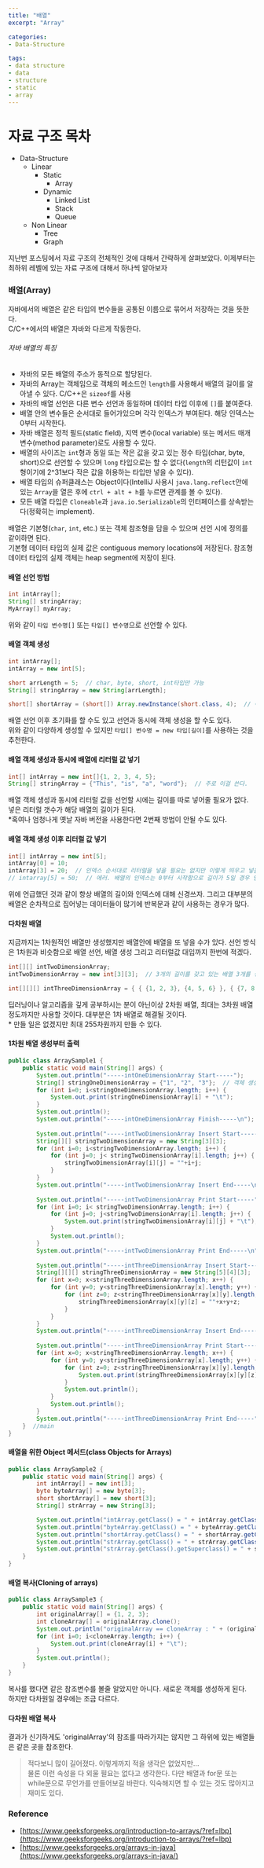```yaml
---
title: "배열"
excerpt: "Array"

categories:
- Data-Structure

tags:
- data structure
- data
- structure
- static
- array
---
```


# 자료 구조 목차

- Data-Structure
  - Linear
    - Static
      - Array
    - Dynamic
      - Linked List
      - Stack
      - Queue
  - Non Linear
    - Tree
    - Graph

지난번 포스팅에서 자료 구조의 전체적인 것에 대해서 간략하게 살펴보았다. 이제부터는 최하위 레벨에 있는 자료 구조에 대해서 하나씩 알아보자

### 배열(Array)

자바에서의 배열은 같은 타입의 변수들을 공통된 이름으로 묶어서 저장하는 것을 뜻한다.  
C/C++에서의 배열은 자바와 다르게 작동한다.

###### 자바 배열의 특징

- 자바의 모든 배열의 주소가 동적으로 할당된다.
- 자바의 Array는 객체임으로 객체의 메소드인 `length`를 사용해서 배열의 길이를 알아낼 수 있다. C/C++은 `sizeof`를 사용
- 자바의 배열 선언은 다른 변수 선언과 동일하며 데이터 타입 이후에 `[]`를 붙여준다.
- 배열 안의 변수들은 순서대로 들어가있으며 각각 인덱스가 부여된다. 해당 인덱스는 0부터 시작한다.
- 자바 배열은 정적 필드(static field), 지역 변수(local variable) 또는 메서드 매개변수(method parameter)로도 사용할 수 있다.
- 배열의 사이즈는 `int`형과 동일 또는 작은 값을 갖고 있는 정수 타입(char, byte, short)으로 선언할 수 있으며 `long` 타입으로는 할 수 없다(`length`의 리턴값이 `int`형이기에 2^31보다 작은 값을 허용하는 타입만 넣을 수 있다).
- 배열 타입의 슈퍼클래스는 Object이다(IntelliJ 사용시 `java.lang.reflect`안에 있는 `Array`을 열은 후에 `ctrl + alt + h`를 누르면 관계를 볼 수 있다).
- 모든 배열 타입은 `Cloneable`과 `java.io.Serializable`의 인터페이스를 상속받는다(정확히는 implement).

배열은 기본형(`char`, `int`, etc.) 또는 객체 참조형을 담을 수 있으며 선언 시에 정의를 같이하면 된다.  
기본형 데이터 타입의 실제 값은 contiguous memory locations에 저장된다. 참조형 데이터 타입의 실제 객체는 heap segment에 저장이 된다.

#### 배열 선언 방법

```java
int intArray[];
String[] stringArray;
MyArray[] myArray;
```
위와 같이 `타입 변수명[]` 또는 `타입[] 변수명`으로 선언할 수 있다.

#### 배열 객체 생성

```java
int intArray[];
intArray = new int[5];

short arrLength = 5;  // char, byte, short, int타입만 가능
String[] stringArray = new String[arrLength];

short[] shortArray = (short[]) Array.newInstance(short.class, 4);  // 이 방법은 추천 안함. 그냥 있길래 써봄
```
배열 선언 이후 초기화를 할 수도 있고 선언과 동시에 객체 생성을 할 수도 있다.  
위와 같이 다양하게 생성할 수 있지만 `타입[] 변수명 = new 타입[길이]`를 사용하는 것을 추천한다.

#### 배열 객체 생성과 동시에 배열에 리터럴 값 넣기

```java
int[] intArray = new int[]{1, 2, 3, 4, 5};
String[] stringArray = {"This", "is", "a", "word"};  // 주로 이걸 쓴다.
```
배열 객체 생성과 동시에 리터럴 값을 선언할 시에는 길이를 따로 넣어줄 필요가 없다. 넣은 리터럴 갯수가 해당 배열의 길이가 된다.  
&#42;혹여나 엄청나게 옛날 자바 버전을 사용한다면 2번째 방법이 안될 수도 있다.

#### 배열 객체 생성 이후 리터럴 값 넣기

```java
int[] intArray = new int[5];
intArray[0] = 10;
intArray[3] = 20;  // 인덱스 순서대로 리터럴을 넣을 필요는 없지만 이렇게 띄우고 넣을 시 문제가 발생가능하기도 하고 대부분은 for문을 통해서 리터럴을 대입한다.
// intarray[5] = 50;  // 에러. 배열의 인덱스는 0부터 시작함으로 길이가 5일 경우 인덱스는 0~4까지만 사용 가능.
```
위에 언급했던 것과 같이 항상 배열의 길이와 인덱스에 대해 신경쓰자. 그리고 대부분의 배열은 순차적으로 집어넣는 데이터들이 많기에 반복문과 같이 사용하는 경우가 많다.

#### 다차원 배열

지금까지는 1차원적인 배열만 생성했지만 배열안에 배열을 또 넣을 수가 있다. 선언 방식은 1차원과 비슷함으로 배열 선언, 배열 생성 그리고 리터럴값 대입까지 한번에 적겠다.

```java
int[][] intTwoDimensionArray;
intTwoDimensionArray = new int[3][3];  // 3개의 길이를 갖고 있는 배열 3개를 생성.

int[][][] intThreeDimensionArray = { { {1, 2, 3}, {4, 5, 6} }, { {7, 8, 9}, {10, 11, 12} }, { {13, 14, 15} } };  // 생성과 동시에 리터럴값 대입
```
딥러닝이나 알고리즘을 깊게 공부하시는 분이 아닌이상 2차원 배열, 최대는 3차원 배열정도까지만 사용할 것이다. 대부분은 1차 배열로 해결될 것이다.  
&#42; 만들 일은 없겠지만 최대 255차원까지 만들 수 있다.


#### 1차원 배열 생성부터 출력

```java
public class ArraySample1 {
    public static void main(String[] args) {
        System.out.println("-----intOneDimensionArray Start-----");
        String[] stringOneDimensionArray = {"1", "2", "3"};  // 객체 생성 및 값 대입
        for (int i=0; i<stringOneDimensionArray.length; i++) {
            System.out.print(stringOneDimensionArray[i] + "\t");
        }
        System.out.println();
        System.out.println("-----intOneDimensionArray Finish-----\n");
  
        System.out.println("-----intTwoDimensionArray Insert Start-----");
        String[][] stringTwoDimensionArray = new String[3][3];
        for (int i=0; i<stringTwoDimensionArray.length; i++) {
            for (int j=0; j< stringTwoDimensionArray[i].length; j++) {
                stringTwoDimensionArray[i][j] = ""+i+j;
            }
        }
        System.out.println("-----intTwoDimensionArray Insert End-----\n");
  
        System.out.println("-----intTwoDimensionArray Print Start-----");
        for (int i=0; i< stringTwoDimensionArray.length; i++) {
            for (int j=0; j<stringTwoDimensionArray[i].length; j++) {
                System.out.print(stringTwoDimensionArray[i][j] + "\t");
            }
            System.out.println();
        }
        System.out.println("-----intTwoDimensionArray Print End-----\n");
  
        System.out.println("-----intThreeDimensionArray Insert Start-----");
        String[][][] stringThreeDimensionArray = new String[5][4][3];
        for (int x=0; x<stringThreeDimensionArray.length; x++) {
            for (int y=0; y<stringThreeDimensionArray[x].length; y++) {
                for (int z=0; z<stringThreeDimensionArray[x][y].length; z++) {
                    stringThreeDimensionArray[x][y][z] = ""+x+y+z;
                }
            }
        }
        System.out.println("-----intThreeDimensionArray Insert End-----\n");
  
        System.out.println("-----intThreeDimensionArray Print Start-----");
        for (int x=0; x<stringThreeDimensionArray.length; x++) {
            for (int y=0; y<stringThreeDimensionArray[x].length; y++) {
                for (int z=0; z<stringThreeDimensionArray[x][y].length; z++) {
                    System.out.print(stringThreeDimensionArray[x][y][z] + "\t");
                }
                System.out.println();
            }
            System.out.println();
        }
        System.out.println("-----intThreeDimensionArray Print End-----");
    }  //main
}
```


#### 배열을 위한 Object 메서드(class Objects for Arrays)

```java
public class ArraySample2 {
    public static void main(String[] args) {
        int intArray[] = new int[3];
        byte byteArray[] = new byte[3];
        short shortArray[] = new short[3];
        String[] strArray = new String[3];

        System.out.println("intArray.getClass() = " + intArray.getClass());
        System.out.println("byteArray.getClass() = " + byteArray.getClass());
        System.out.println("shortArray.getClass() = " + shortArray.getClass());
        System.out.println("strArray.getClass() = " + strArray.getClass());
        System.out.println("strArray.getClass().getSuperclass() = " + strArray.getClass().getSuperclass());
    }
}
```


#### 배열 복사(Cloning of arrays)

```java
public class ArraySample3 {
    public static void main(String[] args) {
        int originalArray[] = {1, 2, 3};
        int cloneArray[] = originalArray.clone();
        System.out.println("originalArray == cloneArray : " + (originalArray==cloneArray));
        for (int i=0; i<cloneArray.length; i++) {
            System.out.print(cloneArray[i] + "\t");
        }
        System.out.println();
    }
}
```
복사를 했다면 같은 참조변수를 볼줄 알았지만 아니다. 새로운 객체를 생성하게 된다.  
하지만 다차원일 경우에는 조금 다르다.


#### 다차원 배열 복사

결과가 신기하게도 'originalArray'의 참조를 따라가지는 않지만 그 하위에 있는 배열들은 같은 곳을 참조한다.


> 적다보니 많이 길어졌다. 이렇게까지 적을 생각은 없었지만...  
> 물론 이런 속성을 다 외울 필요는 없다고 생각한다. 다만 배열과 for문 또는 while문으로 무언가를 만들어보길 바란다. 익숙해지면 할 수 있는 것도 많아지고 재미도 있다.


### Reference
- [https://www.geeksforgeeks.org/introduction-to-arrays/?ref=lbp](https://www.geeksforgeeks.org/introduction-to-arrays/?ref=lbp)
- [https://www.geeksforgeeks.org/arrays-in-java](https://www.geeksforgeeks.org/arrays-in-java/)